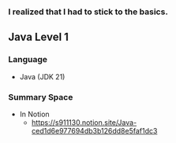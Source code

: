 ### I realized that I had to stick to the basics.

## Java Level 1

### Language
* Java (JDK 21)

### Summary Space
* In Notion
  * https://s911130.notion.site/Java-ced1d6e977694db3b126dd8e5faf1dc3
